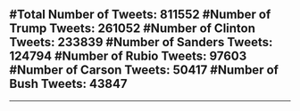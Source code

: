 #Total Number of Tweets: 811552 
#Number of Trump Tweets: 261052
#Number of Clinton Tweets: 233839
#Number of Sanders Tweets: 124794
#Number of Rubio Tweets: 97603
#Number of Carson Tweets: 50417
#Number of Bush Tweets: 43847
---
---
